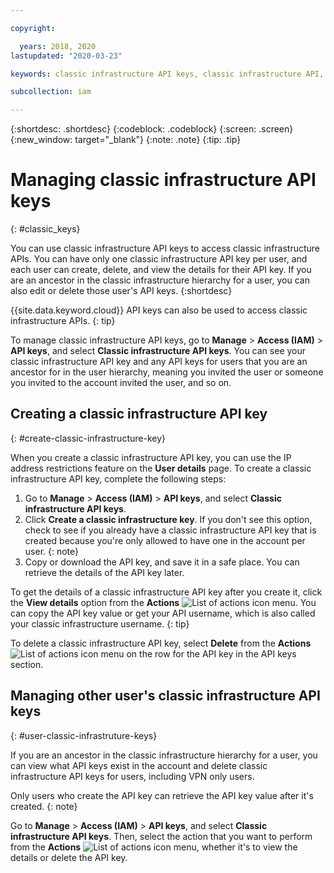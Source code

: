 ```yaml
---

copyright:

  years: 2018, 2020
lastupdated: "2020-03-23"

keywords: classic infrastructure API keys, classic infrastructure API, SoftLayer API key

subcollection: iam

---
```


{:shortdesc: .shortdesc}
{:codeblock: .codeblock}
{:screen: .screen}
{:new_window: target="_blank"}
{:note: .note}
{:tip: .tip}

# Managing classic infrastructure API keys
{: #classic_keys}

You can use classic infrastructure API keys to access classic infrastructure APIs. You can have only one classic infrastructure API key per user, and each user can create, delete, and view the details for their API key. If you are an ancestor in the classic infrastructure hierarchy for a user, you can also edit or delete those user's API keys.
{:shortdesc}

{{site.data.keyword.cloud}} API keys can also be used to access classic infrastructure APIs.
{: tip}

To manage classic infrastructure API keys, go to **Manage** > **Access (IAM)** > **API keys**, and select **Classic infrastructure API keys**. You can see your classic infrastructure API key and any API keys for users that you are an ancestor for in the user hierarchy, meaning you invited the user or someone you invited to the account invited the user, and so on.

## Creating a classic infrastructure API key
{: #create-classic-infrastructure-key}

When you create a classic infrastructure API key, you can use the IP address restrictions feature on the **User details** page. To create a classic infrastructure API key, complete the following steps:

1. Go to **Manage** > **Access (IAM)** > **API keys**, and select **Classic infrastructure API keys**. 
1. Click **Create a classic infrastructure key**.
   If you don't see this option, check to see if you already have a classic infrastructure API key that is created because you're only allowed to have one in the account per user.
   {: note}
3. Copy or download the API key, and save it in a safe place. You can retrieve the details of the API key later.

To get the details of a classic infrastructure API key after you create it, click the **View details** option from the **Actions** ![List of actions icon](../icons/action-menu-icon.svg) menu. You can copy the API key value or get your API username, which is also called your classic infrastructure username.
{: tip}
     
To delete a classic infrastructure API key, select **Delete** from the **Actions** ![List of actions icon](../icons/action-menu-icon.svg) menu on the row for the API key in the API keys section.

## Managing other user's classic infrastructure API keys
{: #user-classic-infrastruture-keys}

If you are an ancestor in the classic infrastructure hierarchy for a user, you can view what API keys exist in the account and delete classic infrastructure API keys for users, including VPN only users. 

Only users who create the API key can retrieve the API key value after it's created.
{: note}

Go to **Manage** > **Access (IAM)** > **API keys**, and select **Classic infrastructure API keys**. Then, select the action that you want to perform from the **Actions** ![List of actions icon](../icons/action-menu-icon.svg) menu, whether it's to view the details or delete the API key.


